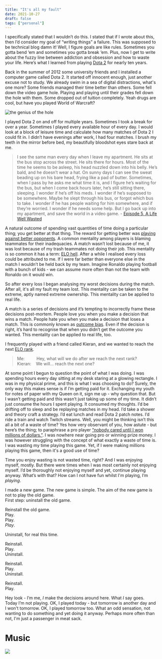 ```yaml
---
title: "It's all my fault"
date: 2021-10-27
draft: false
tags: ["personal"]
---
```


I specifically stated that I wouldn’t do this. I stated that if I wrote about this, then I’d consider my goal of “writing things” a failure. This was supposed to be technical blog damn it! Well, I figure goals are like rules. Sometimes you gotta bend ‘em and sometimes you gotta break ‘em. Plus, now I get to write about the fuzzy line between addiction and obsession and how to waste your life. Here’s what I learned from playing [Dota 2](https://en.wikipedia.org/wiki/Dota_2) for nearly ten years.

Back in the summer of 2012 some university friends and I installed a computer game called Dota 2. It started off innocent enough, just another excuse not to study. We already swim in a sea of digital distractions, what's one more? Some friends managed their time better than others. Some fell down the video game hole. Playing and playing until their grades fell down the hole with them. Some dropped out of tuition completely. Yeah drugs are cool, but have you played World of Warcraft?

![the genius of the hole](/img/the-genius-of-the-hole.png)

I played Dota 2 on and off for multiple years. Sometimes I took a break for over a year. Sometimes I played every available hour of every day. I would look at a block of leisure time and calculate how many matches of Dota 2 I could fit in. I didn’t have evenings after work, I had four matches. I brush my teeth in the mirror before bed, my beautifully bloodshot eyes stare back at me.

> I see the same man every day when I leave my apartment. He sits at the bus stop across the street. He sits there for hours. Most of the time he seems to be asleep, his head nuzzled down into his belly. He’s bald, and he doesn’t wear a hat. On sunny days I can see the sweat beading up on his bare head, frying like a pad of butter. Sometimes, when I pass by he asks me what time it is, and I figure he’s waiting for the bus, but when I come back hours later, he’s still sitting there, sleeping. I wonder if he’s off his meds. I wonder if he’s supposed to be somewhere. Maybe he slept through his bus, or forgot which bus to take. I wonder if he has people waiting for him somewhere, and if they’re worried. I wonder if he needs some help. But I go back up into my apartment, and save the world in a video game. - [Episode 5, A Life Well Wasted](https://alifewellwasted.com)

A natural outcome of spending vast quantities of time doing a particular thing; you get better at that thing. The reward for getting better was [playing against better opponents](https://www.amazon.co.uk/Only-Way-Smarter-Playing-Opponent/dp/1099308313). A common mentality among players is blaming teammates for their inadequacies. A match wasn’t lost because of me, it was lost because of my trash teammates not doing their job. This mentality is so common it has a term: [ELO hell](https://en.wikipedia.org/wiki/Elo_hell). After a while I realised every loss could be attributed to me. If I were far better than everyone else in the match I wouldn’t be held back by my team. Imagine Ronaldo playing football with a bunch of kids - we can assume more often than not the team with Ronaldo on it would win.

So after every loss I began analysing my worst decisions during the match. After all, it's all my fault my team lost. This mentality can be taken to the extreme, aptly named extreme ownership. This mentality can be applied to real life.

A match is a series of decisions and it’s tempting to incorrectly frame these decisions post-mortem. People love you when you make a decision that wins a match. People hate you when you make a decision that loses a match. This is commonly known as [outcome bias](https://en.wikipedia.org/wiki/Outcome_bias). Even if the decision is right, it’s hard to recognise that when you didn’t get the outcome you wanted. This mentality can be applied to real life, too.

I frequently played with a friend called Kieran, and we wanted to reach the next [ELO rank](https://en.wikipedia.org/wiki/Elo_rating_system#Video_games_and_online_games).
> Me: &nbsp;&nbsp;&nbsp;&nbsp;&nbsp;&nbsp;&nbsp;&nbsp;&nbsp;Hey, what will we do after we reach the next rank?  
> Kieran: &nbsp;&nbsp;&nbsp;We will... reach the next one?

At some point I begun to question the point of what I was doing. I was spending hours every day sitting at my desk staring at a glowing rectangle. I was in my physical prime, and this is what I was choosing to do? Surely, the only way this makes sense is if I’m getting paid for it. Exchanging my youth for notes of paper with my Queen on it, sign me up - why question that. But I wasn’t getting paid and this wasn’t just taking up some of my time. It didn’t just consume the hours I spent playing. It consumed my thoughts. I’d be drifting off to sleep and be replaying matches in my head. I’d take a shower and theory craft a strategy. I’d eat lunch and read Dota 2 patch notes. I’d ride a train and watch Twitch streams. Well, you might be thinking isn’t this all a bit of a waste of time? Yes how very observant of you, how astute - but here’s the thing; to paraphrase a pro player [“nobody cared until I won millions of dollars.”](https://www.bbc.co.uk/news/technology-49471963). I was nowhere near going pro or winning prize money. I was however struggling with the concept of what exactly a waste of time is. I was wasting my time playing this game. Yet, if I were making millions playing this game, then it's a good use of time? 

Time you enjoy wasting is not wasted time, right? And I was enjoying myself, mostly. But there were times when I was most certainly not enjoying myself. I’d be thoroughly not enjoying myself and yet, continue playing anyway. What’s with that? How can I not have fun whilst I'm playing, I’m _playing_.

I made a new game. The new game is simple. The aim of the new game is not to play the old game.  
First step: uninstall the old game.

Reinstall the old game.  
Play.  
Play.  
_Play_.

Uninstall, for real this time.

Reinstall.  
Play.  
Uninstall.

Reinstall.  
Play.  
Uninstall.

Reinstall.  
Play.

Hey look - I’m me, _I_ make the decisions around here. What _I_ say goes. Today I’m not playing. OK, I played today - but tomorrow is another day and I won't tomorrow. OK, I played tomorrow too. What an odd sensation, not wanting to do something and yet doing it anyway. Perhaps more often than not, I'm just a passenger in meat sack.

# Music
[![](https://img.youtube.com/vi/GMtFwK4vnNE/default.jpg)](https://youtu.be/GMtFwK4vnNE)

